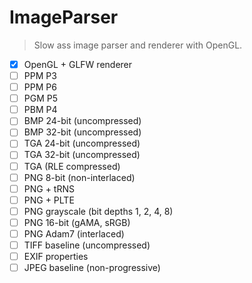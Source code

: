 # ImageParser

> Slow ass image parser and renderer with OpenGL.

- [x] OpenGL + GLFW renderer
- [ ] PPM P3
- [ ] PPM P6
- [ ] PGM P5
- [ ] PBM P4
- [ ] BMP 24-bit (uncompressed)
- [ ] BMP 32-bit (uncompressed)
- [ ] TGA 24-bit (uncompressed)
- [ ] TGA 32-bit (uncompressed)
- [ ] TGA (RLE compressed)
- [ ] PNG 8-bit (non-interlaced)
- [ ] PNG + tRNS
- [ ] PNG + PLTE
- [ ] PNG grayscale (bit depths 1, 2, 4, 8)
- [ ] PNG 16-bit (gAMA, sRGB)
- [ ] PNG Adam7 (interlaced)
- [ ] TIFF baseline (uncompressed)
- [ ] EXIF properties
- [ ] JPEG baseline (non-progressive)
